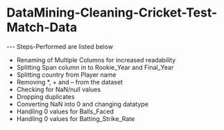 # DataMining-Cleaning-Cricket-Test-Match-Data
--- Steps-Performed are listed below

-	Renaming of Multiple Columns for increased readability
-	Splitting Span column in to Rookie_Year and Final_Year
-	Splitting country from Player name
-	Removing *, + and – from the dataset
-	Checking for NaN/null values
-	Dropping duplicates
-	Converting NaN into 0 and changing datatype
-	Handling 0 values for Balls_Faced
-	Handling 0 values for Batting_Strike_Rate
